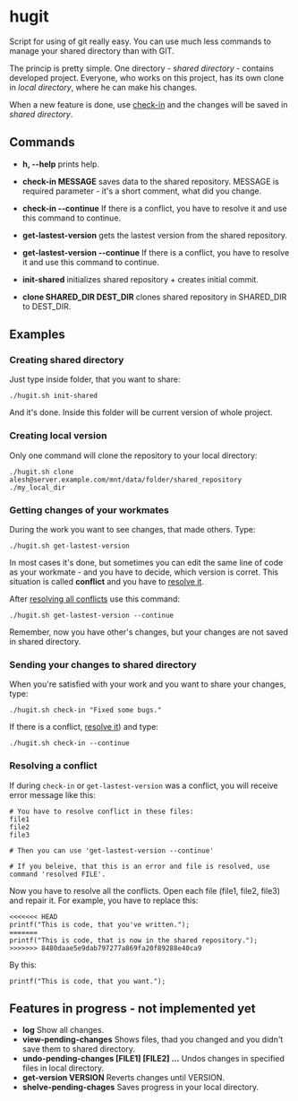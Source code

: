 hugit
=====
Script for using of git really easy. You can use much less commands to manage your shared directory than with GIT.

The princip is pretty simple. One directory - *shared directory* - contains developed project. Everyone, who works on this project, has its own clone in *local directory*, where he can make his changes. 

When a new feature is done, use [check-in](#sending-your-changes-to-shared-directory) and the changes will be saved in *shared directory*.

## Commands
* **h, --help** prints help.
* **check-in MESSAGE** saves data to the shared repository. MESSAGE is required parameter - it's a short comment, what did you change.
* **check-in --continue** If there is a conflict, you have to resolve it and use this command to continue.

* **get-lastest-version** gets the lastest version from the shared repository.
* **get-lastest-version --continue** If there is a conflict, you have to resolve it and use this command to continue.

* **init-shared** initializes shared repository + creates initial commit.
* **clone SHARED_DIR DEST_DIR** clones shared repository in SHARED_DIR to DEST_DIR.
 
## Examples
### Creating shared directory
Just type inside folder, that you want to share:

```
./hugit.sh init-shared
```

And it's done. Inside this folder will be current version of whole project.

### Creating local version
Only one command will clone the repository to your local directory:

```
./hugit.sh clone alesh@server.example.com/mnt/data/folder/shared_repository ./my_local_dir
```

### Getting changes of your workmates
During the work you want to see changes, that made others. Type:

```
./hugit.sh get-lastest-version
```

In most cases it's done, but sometimes you can edit the same line of code as your workmate - and you have to decide, which version is corret. This situation is called **conflict** and you have to [resolve it](#resolving-a-conflict).

After [resolving all conflicts](#resolving-a-conflict) use this command:
```
./hugit.sh get-lastest-version --continue
```

Remember, now you have other's changes, but your changes are not saved in shared directory.


### Sending your changes to shared directory
When you're satisfied with your work and you want to share your changes, type:
```
./hugit.sh check-in "Fixed some bugs."
```

If there is a conflict, [resolve it](#resolving-a-conflict)) and type:
```
./hugit.sh check-in --continue
```

### Resolving a conflict
If during `check-in` or `get-lastest-version` was a conflict, you will receive error message like this:
```
# You have to resolve conflict in these files:
file1
file2
file3

# Then you can use 'get-lastest-version --continue'

# If you beleive, that this is an error and file is resolved, use command 'resolved FILE'.
```

Now you have to resolve all the conflicts. Open each file (file1, file2, file3) and repair it. For example, you have to replace this:

```
<<<<<<< HEAD
printf("This is code, that you've written.");
=======
printf("This is code, that is now in the shared repository.");
>>>>>>> 8480daae5e9dab797277a869fa20f89288e40ca9
```

By this:
```
printf("This is code, that you want.");
```

## Features in progress - not implemented yet

* **log** Show all changes.
* **view-pending-changes** Shows files, thad you changed and you didn't save them to shared directory.
* **undo-pending-changes [FILE1] [FILE2] ...** Undos changes in specified files in local directory.
* **get-version VERSION** Reverts changes until VERSION.
* **shelve-pending-chages** Saves progress in your local directory.


